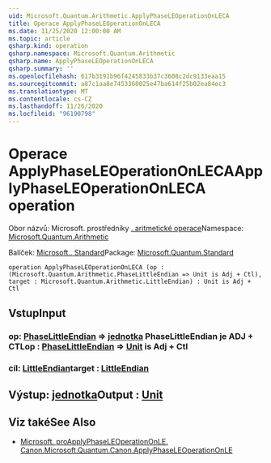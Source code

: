 ```yaml
---
uid: Microsoft.Quantum.Arithmetic.ApplyPhaseLEOperationOnLECA
title: Operace ApplyPhaseLEOperationOnLECA
ms.date: 11/25/2020 12:00:00 AM
ms.topic: article
qsharp.kind: operation
qsharp.namespace: Microsoft.Quantum.Arithmetic
qsharp.name: ApplyPhaseLEOperationOnLECA
qsharp.summary: ''
ms.openlocfilehash: 617b3191b96f4245833b37c3608c2dc9133eaa15
ms.sourcegitcommit: a87c1aa8e7453360025e47ba614f25b02ea84ec3
ms.translationtype: MT
ms.contentlocale: cs-CZ
ms.lasthandoff: 11/26/2020
ms.locfileid: "96190798"
---
```

# <a name="applyphaseleoperationonleca-operation"></a><span data-ttu-id="cdd44-102">Operace ApplyPhaseLEOperationOnLECA</span><span class="sxs-lookup"><span data-stu-id="cdd44-102">ApplyPhaseLEOperationOnLECA operation</span></span>

<span data-ttu-id="cdd44-103">Obor názvů: Microsoft. prostředníky [. aritmetické operace](xref:Microsoft.Quantum.Arithmetic)</span><span class="sxs-lookup"><span data-stu-id="cdd44-103">Namespace: [Microsoft.Quantum.Arithmetic](xref:Microsoft.Quantum.Arithmetic)</span></span>

<span data-ttu-id="cdd44-104">Balíček: [Microsoft.. Standard](https://nuget.org/packages/Microsoft.Quantum.Standard)</span><span class="sxs-lookup"><span data-stu-id="cdd44-104">Package: [Microsoft.Quantum.Standard](https://nuget.org/packages/Microsoft.Quantum.Standard)</span></span>




```qsharp
operation ApplyPhaseLEOperationOnLECA (op : (Microsoft.Quantum.Arithmetic.PhaseLittleEndian => Unit is Adj + Ctl), target : Microsoft.Quantum.Arithmetic.LittleEndian) : Unit is Adj + Ctl
```


## <a name="input"></a><span data-ttu-id="cdd44-105">Vstup</span><span class="sxs-lookup"><span data-stu-id="cdd44-105">Input</span></span>

### <a name="op--phaselittleendian--unit--is-adj--ctl"></a><span data-ttu-id="cdd44-106">op: [PhaseLittleEndian](xref:Microsoft.Quantum.Arithmetic.PhaseLittleEndian) => [jednotka](xref:microsoft.quantum.lang-ref.unit) PhaseLittleEndian je ADJ + CTL</span><span class="sxs-lookup"><span data-stu-id="cdd44-106">op : [PhaseLittleEndian](xref:Microsoft.Quantum.Arithmetic.PhaseLittleEndian) => [Unit](xref:microsoft.quantum.lang-ref.unit)  is Adj + Ctl</span></span>




### <a name="target--littleendian"></a><span data-ttu-id="cdd44-107">cíl: [LittleEndian](xref:Microsoft.Quantum.Arithmetic.LittleEndian)</span><span class="sxs-lookup"><span data-stu-id="cdd44-107">target : [LittleEndian](xref:Microsoft.Quantum.Arithmetic.LittleEndian)</span></span>





## <a name="output--unit"></a><span data-ttu-id="cdd44-108">Výstup: [jednotka](xref:microsoft.quantum.lang-ref.unit)</span><span class="sxs-lookup"><span data-stu-id="cdd44-108">Output : [Unit](xref:microsoft.quantum.lang-ref.unit)</span></span>



## <a name="see-also"></a><span data-ttu-id="cdd44-109">Viz také</span><span class="sxs-lookup"><span data-stu-id="cdd44-109">See Also</span></span>

- [<span data-ttu-id="cdd44-110">Microsoft. proApplyPhaseLEOperationOnLE. Canon.</span><span class="sxs-lookup"><span data-stu-id="cdd44-110">Microsoft.Quantum.Canon.ApplyPhaseLEOperationOnLE</span></span>](xref:Microsoft.Quantum.Canon.ApplyPhaseLEOperationOnLE)
